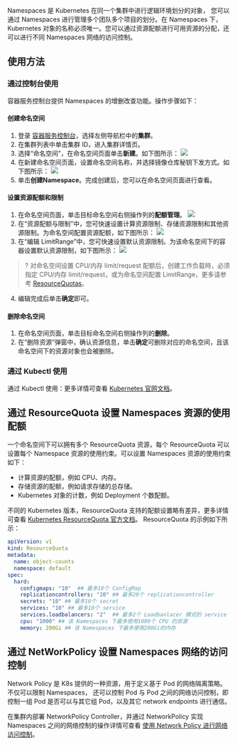 Namespaces 是 Kubernetes 在同一个集群中进行逻辑环境划分的对象， 您可以通过 Namespaces 进行管理多个团队多个项目的划分。在 Namespaces 下，Kubernetes 对象的名称必须唯一。您可以通过资源配额进行可用资源的分配，还可以进行不同 Namespaces 网络的访问控制。

## 使用方法

### 通过控制台使用
容器服务控制台提供 Namespaces 的增删改查功能。操作步骤如下：

#### 创建命名空间
1. 登录 [容器服务控制台](https://console.cloud.tencent.com/tke2/cluster?rid=1)，选择左侧导航栏中的**集群**。
2. 在集群列表中单击集群 ID，进入集群详情页。
3. 选择“命名空间”，在命名空间页面单击**新建**。如下图所示：
![](https://qcloudimg.tencent-cloud.cn/raw/a4c7e0a2324a723a5bc945cb061e52bc.png)
4. 在新建命名空间页面，设置命名空间名称，并选择镜像仓库秘钥下发方式。如下图所示：
![](https://qcloudimg.tencent-cloud.cn/raw/9e2aaa8b10705286de0727682bf65d17.png)
5. 单击**创建Namespace**。完成创建后，您可以在命名空间页面进行查看。

#### 设置资源配额和限制
1. 在命名空间页面，单击目标命名空间右侧操作列的**配额管理**。
![](https://qcloudimg.tencent-cloud.cn/raw/9ae5996cdb3bdb9c3d45233f777ee23b.png)
2. 在“资源配额与限制”中，您可快速设置计算资源限制、存储资源限制和其他资源限制。为命名空间配置资源配额，如下图所示：
![](https://qcloudimg.tencent-cloud.cn/raw/605c3baa98d119663796dae82c1c7688.png)
3. 在“编辑 LimitRange”中，您可快速设置默认资源限制。为该命名空间下的容器设置默认资源限制，如下图所示：
![](https://qcloudimg.tencent-cloud.cn/raw/e8801e5ad9e00681ce1ff08cd3389ece.png)
>? 对命名空间设置 CPU/内存 limit/request 配额后，创建工作负载時，必须指定 CPU/内存 limit/request，或为命名空间配置 LimitRange，更多请参考 [ResourceQuotas](https://kubernetes.io/docs/concepts/policy/resource-quotas/)。
>
4. 编辑完成后单击**确定**即可。

#### 删除命名空间
1. 在命名空间页面，单击目标命名空间右侧操作列的**删除**。
2. 在“删除资源”弹窗中，确认资源信息，单击**确定**可删除对应的命名空间，且该命名空间下的资源对象也会被删除。

### 通过 Kubectl 使用
通过 Kubectl 使用：更多详情可查看 [Kubernetes 官网文档](https://kubernetes.io/docs/tasks/administer-cluster/namespaces/)。

## 通过 ResourceQuota 设置 Namespaces 资源的使用配额

一个命名空间下可以拥有多个 ResourceQuota 资源，每个 ResourceQuota 可以设置每个 Namespace 资源的使用约束。可以设置 Namespaces 资源的使用约束如下：
- 计算资源的配额，例如 CPU、内存。
- 存储资源的配额，例如请求存储的总存储。
- Kubernetes 对象的计数，例如 Deployment 个数配额。

不同的 Kubernetes 版本，ResourceQuota 支持的配额设置略有差异，更多详情可查看 [Kubernetes ResourceQuota 官方文档](https://kubernetes.io/docs/concepts/policy/resource-quotas/)。
ResourceQuota 的示例如下所示：
```yaml
apiVersion: v1
kind: ResourceQuota
metadata:
  name: object-counts
  namespace: default
spec:
  hard:
    configmaps: "10"  ## 最多10个 ConfigMap
    replicationcontrollers: "20" ## 最多20个 replicationcontroller
    secrets: "10" ## 最多10个 secret
    services: "10" ## 最多10个 service
    services.loadbalancers: "2"  ## 最多2个 Loadbanlacer 模式的 service
    cpu: "1000" ## 该 Namespaces 下最多使用1000个 CPU 的资源
    memory: 200Gi ## 该 Namespaces 下最多使用200Gi的内存
```

## 通过 NetWorkPolicy 设置 Namespaces 网络的访问控制

Network Policy 是 K8s 提供的一种资源，用于定义基于 Pod 的网络隔离策略。不仅可以限制 Namespaces， 还可以控制 Pod 与 Pod 之间的网络访问控制，即控制一组 Pod 是否可以与其它组 Pod，以及其它 network endpoints 进行通信。

在集群内部署 NetworkPolicy Controller，并通过 NetworkPolicy 实现 Namespaces 之间的网络控制的操作详情可查看 [使用 Network Policy 进行网络访问控制](https://cloud.tencent.com/document/product/457/19793)。


